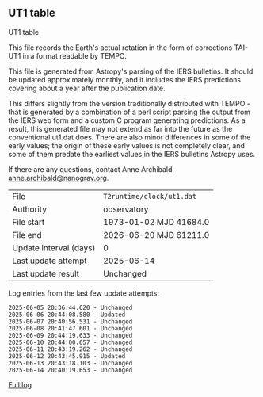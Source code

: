 
## UT1 table

UT1 table

This file records the Earth's actual rotation in the form of
corrections TAI-UT1 in a format readable by TEMPO.

This file is generated from Astropy's parsing of the IERS
bulletins. It should be updated approximately monthly, and it
includes the IERS predictions covering about a year after the
publication date.

This differs slightly from the version traditionally distributed
with TEMPO - that is generated by a combination of a perl script
parsing the output from the IERS web form and a custom C program
generating predictions. As a result, this generated file may not
extend as far into the future as the conventional ut1.dat does.
There are also minor differences in some of the early values; the
origin of these early values is not completely clear, and some of
them predate the earliest values in the IERS bulletins Astropy uses.

If there are any questions, contact Anne Archibald
<anne.archibald@nanograv.org>.

|     |     |
|:--- |:--- |
| File | `T2runtime/clock/ut1.dat` |
| Authority | observatory |
| File start | 1973-01-02 MJD 41684.0 |
| File end | 2026-06-20 MJD 61211.0 |
| Update interval (days) | 0 |
| Last update attempt | 2025-06-14 |
| Last update result | Unchanged |

Log entries from the last few update attempts:
```
2025-06-05 20:36:44.620 - Unchanged
2025-06-06 20:44:08.580 - Updated
2025-06-07 20:40:56.531 - Unchanged
2025-06-08 20:41:47.601 - Unchanged
2025-06-09 20:44:19.633 - Unchanged
2025-06-10 20:44:00.657 - Unchanged
2025-06-11 20:43:19.262 - Unchanged
2025-06-12 20:43:45.915 - Updated
2025-06-13 20:43:18.103 - Unchanged
2025-06-14 20:40:19.653 - Unchanged
```
[Full log](https://raw.githubusercontent.com/ipta/pulsar-clock-corrections/main/log/T2runtime/clock/ut1.dat.log)
